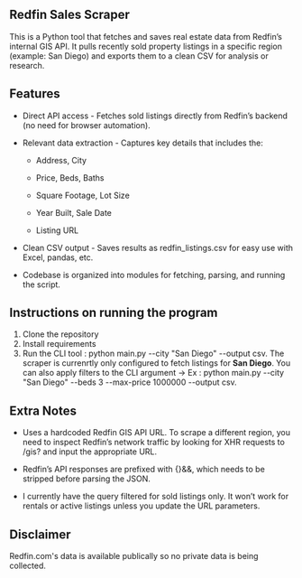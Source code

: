 ## **Redfin Sales Scraper**

This is a Python tool that fetches and saves real estate data from Redfin’s internal GIS API. It pulls recently sold property listings in a specific region (example: San Diego) and exports them to a clean CSV for analysis or research.

## **Features**

* Direct API access - Fetches sold listings directly from Redfin’s backend (no need for browser automation).

* Relevant data extraction - Captures key details that includes the: 

    * Address, City

    * Price, Beds, Baths

    * Square Footage, Lot Size

    * Year Built, Sale Date

    * Listing URL

* Clean CSV output - Saves results as redfin_listings.csv for easy use with Excel, pandas, etc.

* Codebase is organized into modules for fetching, parsing, and running the script.

## **Instructions on running the program**

1. Clone the repository
2. Install requirements
3. Run the CLI tool : python main.py --city "San Diego" --output csv. The scraper is currenrtly only configured to fetch listings for **San Diego**. You can also apply filters to the CLI argument -> Ex : python main.py --city "San Diego" --beds 3 --max-price 1000000 --output csv.

## **Extra Notes**

* Uses a hardcoded Redfin GIS API URL. To scrape a different region, you need to inspect Redfin’s network traffic by looking for XHR requests to /gis? and input the appropriate URL.

* Redfin’s API responses are prefixed with {}&&, which needs to be stripped before parsing the JSON.

* I currently have the query filtered for sold listings only. It won’t work for rentals or active listings unless you update the URL parameters.

## **Disclaimer**

Redfin.com's data is available publically so no private data is being collected. 
